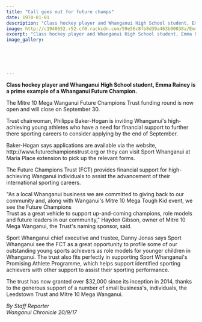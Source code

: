 ```yaml
---
title: "Call goes out for future champs"
date: 1970-01-01
description: "Class hockey player and Whanganui High School student, Emma Rainey is a prime example of a Whanganui Future Champion..."
image: http://c1940652.r52.cf0.rackcdn.com/59e56c8fb8d39a463b00038a/Emma-Rainey-eg-of-Future-Champs-trust-sept-2017.jpg
excerpt: "Class hockey player and Whanganui High School student, Emma Rainey is a prime example of a Whanganui Future Champion."
image_gallery:
    
    
    
    
    
---
```


<p class="element element-paragraph"><strong>Class hockey player and Whanganui High School student, Emma Rainey is a prime example of a Whanganui Future Champion.</strong></p>
<p class="element element-paragraph">The Mitre 10 Mega Wanganui Future Champions Trust funding round is now open and will close on September 30.</p>
<p class="element element-paragraph">Trust chairwoman, Philippa Baker-Hogan is inviting Whanganui's high-achieving young athletes who have a need for financial support to further there sporting careers to consider applying by the end of September.</p>
<p class="element element-paragraph">Baker-Hogan says applications are available via the website, http://www.futurechampionstrust.org or they can visit Sport Whanganui at Maria Place extension to pick up the relevant forms.</p>
<p class="element element-paragraph">The Future Champions Trust (FCT) provides financial support for high-achieving Wanganui individuals to assist the advancement of their international sporting careers.</p>
<p class="element element-paragraph">"As a local Whanganui business we are committed to giving back to our community and, along with Wanganui's Mitre 10 Mega Tough Kid event, we see the Future Champions&nbsp;<br />Trust as a great vehicle to support up-and-coming champions, role models and future leaders in our community," Hayden Gibson, owner of Mitre 10 Mega Wanganui, the Trust's naming sponsor, said.</p>
<p class="element element-paragraph">Sport Whanganui chief executive and trustee, Danny Jonas says Sport Whanganui see the FCT as a great opportunity to profile some of our outstanding young sports achievers as role models for younger children in Whanganui. The trust also fits perfectly in supporting Sport Whanganui's Promising Athlete Programme, which helps support identified sporting achievers with other support to assist their sporting performance.</p>
<p class="element element-paragraph">The trust has now granted over $32,000 since its inception in 2014, thanks to the generous support of a number of small business's, individuals, the Leedstown Trust and Mitre 10 Mega Wanganui.</p>
<p class="element element-paragraph"><em>By Staff Reporter</em><br /><em>Wanganui Chronicle 20/9/17</em></p>

